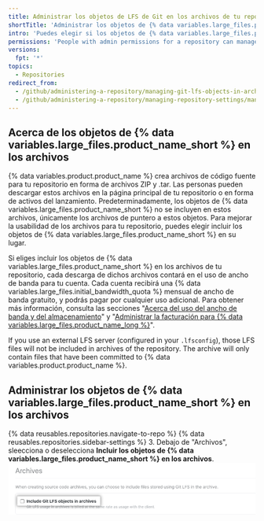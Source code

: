 ```yaml
---
title: Administrar los objetos de LFS de Git en los archivos de tu repositorio
shortTitle: 'Administrar los objetos de {% data variables.large_files.product_name_short %} en los archivos'
intro: 'Puedes elegir si los objetos de {% data variables.large_files.product_name_long %} ({% data variables.large_files.product_name_short %}) se incluirán en los archivos de código fuente, tales como los archivos ZIP y .tar, que {% data variables.product.product_name %} crea para tu repositorio.'
permissions: 'People with admin permissions for a repository can manage whether {% data variables.large_files.product_name_short %} objects are included in archives of the repository.'
versions:
  fpt: '*'
topics:
  - Repositories
redirect_from:
  - /github/administering-a-repository/managing-git-lfs-objects-in-archives-of-your-repository
  - /github/administering-a-repository/managing-repository-settings/managing-git-lfs-objects-in-archives-of-your-repository
---
```


## Acerca de los objetos de {% data variables.large_files.product_name_short %} en los archivos

{% data variables.product.product_name %} crea archivos de código fuente para tu repositorio en forma de archivos ZIP y .tar. Las personas pueden descargar estos archivos en la página principal de tu repositorio o en forma de activos del lanzamiento. Predeterminadamente, los objetos de {% data variables.large_files.product_name_short %} no se incluyen en estos archivos, únicamente los archivos de puntero a estos objetos. Para mejorar la usabilidad de los archivos para tu repositorio, puedes elegir incluir los objetos de {% data variables.large_files.product_name_short %} en su lugar.

Si eliges incluir los objetos de {% data variables.large_files.product_name_short %} en los archivos de tu repositorio, cada descarga de dichos archivos contará en el uso de ancho de banda para tu cuenta. Cada cuenta recibirá una {% data variables.large_files.initial_bandwidth_quota %} mensual de ancho de banda gratuito, y podrás pagar por cualquier uso adicional. Para obtener más información, consulta las secciones "[Acerca del uso del ancho de banda y del almacenamiento](/github/managing-large-files/about-storage-and-bandwidth-usage)" y "[Administrar la facturación para {% data variables.large_files.product_name_long %}](/billing/managing-billing-for-git-large-file-storage)".

If you use an external LFS server (configured in your `.lfsconfig`), those LFS files will not be included in archives of the repository. The archive will only contain files that have been committed to {% data variables.product.product_name %}.

## Administrar los objetos de {% data variables.large_files.product_name_short %} en los archivos

{% data reusables.repositories.navigate-to-repo %}
{% data reusables.repositories.sidebar-settings %}
3. Debajo de "Archivos", sleecciona o deselecciona **Incluir los objetos de {% data variables.large_files.product_name_short %} en los archivos**. ![Casilla para incluir los objetos de {% data variables.large_files.product_name_short %} en los archivos](/assets/images/help/repository/include-git-lfs-objects-checkbox.png)
